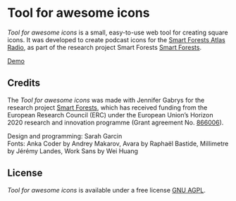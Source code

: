 # Tool for awesome icons 

*Tool for awesome icons* is a small, easy-to-use web tool for creating square icons. It was developed to create podcast icons for the [Smart Forests Atlas Radio](https://atlas.smartforests.net/en/radio/), as part of the research project Smart Forests [Smart Forests](https://www.smartforests.net/).

[Demo](http://site.sarahgarcin.com/tool-for-awesome-icons/)


## Credits
The *Tool for awesome icons* was made with Jennifer Gabrys for the research project [Smart Forests](https://www.smartforests.net/), which has received funding from the European Research Council (ERC) under the European Union’s Horizon 2020 research and innovation programme (Grant agreement No. [866006](https://cordis.europa.eu/project/id/866006)).

Design and programming: Sarah Garcin  
Fonts: Anka Coder by Andrey Makarov, Avara by Raphaël Bastide, Millimetre by Jérémy Landes, Work Sans by Wei Huang


## License

*Tool for awesome icons* is available under a free license [GNU AGPL](https://www.gnu.org/licenses/agpl-3.0.en.html).

